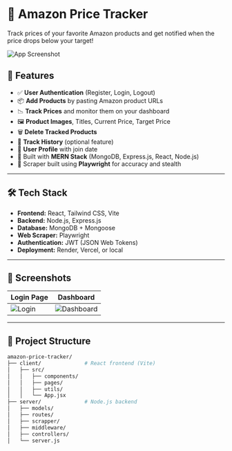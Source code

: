 # 🛒 Amazon Price Tracker

Track prices of your favorite Amazon products and get notified when the price drops below your target!

![App Screenshot](https://via.placeholder.com/1200x600?text=Amazon+Price+Tracker+Screenshot)

## 🚀 Features

- ✅ **User Authentication** (Register, Login, Logout)
- 📦 **Add Products** by pasting Amazon product URLs
- 📉 **Track Prices** and monitor them on your dashboard
- 🖼️ **Product Images**, Titles, Current Price, Target Price
- 🗑️ **Delete Tracked Products**
- 🧾 **Track History** (optional feature)
- 👤 **User Profile** with join date
- 🎯 Built with **MERN Stack** (MongoDB, Express.js, React, Node.js)
- 🔎 Scraper built using **Playwright** for accuracy and stealth

---

## 🛠️ Tech Stack

- **Frontend:** React, Tailwind CSS, Vite
- **Backend:** Node.js, Express.js
- **Database:** MongoDB + Mongoose
- **Web Scraper:** Playwright
- **Authentication:** JWT (JSON Web Tokens)
- **Deployment:** Render, Vercel, or local

---

## 📸 Screenshots

| Login Page                                                    | Dashboard                                                        |
| ------------------------------------------------------------- | ---------------------------------------------------------------- |
| ![Login](https://via.placeholder.com/300x200?text=Login+Page) | ![Dashboard](https://via.placeholder.com/300x200?text=Dashboard) |

---

## 📂 Project Structure

```bash
amazon-price-tracker/
├── client/              # React frontend (Vite)
│   ├── src/
│   │   ├── components/
│   │   ├── pages/
│   │   ├── utils/
│   │   └── App.jsx
├── server/              # Node.js backend
│   ├── models/
│   ├── routes/
│   ├── scrapper/
│   ├── middleware/
│   ├── controllers/
│   └── server.js
```

